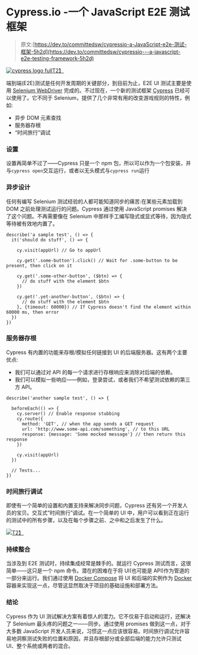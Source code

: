 # Cypress.io -一个 JavaScript E2E 测试框架

> 原文:[https://dev.to/committedsw/cypressio-a-JavaScript-e2e-测试-框架-5h2d](https://dev.to/committedsw/cypressio---a-javascript-e2e-testing-framework-5h2d)

[![cypress logo full](../Images/3732bbee604424de70d9be4b68d4849d.png)T2】](///static/cypress-logo-full-48359ea995d0302b2a703171a78c801f-8f9c4.png)

端到端(E2E)测试是任何开发周期的关键部分，到目前为止，E2E UI 测试主要是使用 [Selenium WebDriver](https://www.seleniumhq.org/projects/webdriver/) 完成的。不过现在，一个新的测试框架 [Cypress](https://www.cypress.io/) 已经可以使用了。它不同于 Selenium，提供了几个非常有用的改变游戏规则的特性，例如:

*   异步 DOM 元素查找
*   服务器存根
*   “时间旅行”调试

### 设置

设置再简单不过了——Cypress 只是一个 npm 包，所以可以作为一个包安装，并与`cypress open`交互运行，或者以无头模式与`cypress run`运行

### 异步设计

任何有编写 Selenium 测试经验的人都可能知道同步的痛苦:在某些元素加载到 DOM 之前处理测试运行的问题。Cypress 通过使用 JavaScript promises 解决了这个问题。不再需要像在 Selenium 中那样手工编写隐式或显式等待，因为隐式等待被有效地内置了。

```
describe('a sample test', () => {
  it('should do stuff', () => {

    cy.visit(appUrl) // Go to appUrl

    cy.get('.some-button').click() // Wait for .some-button to be present, then click on it

    cy.get('.some-other-button', ($btn) => {
      // do stuff with the element $btn
    })

    cy.get('.yet-another-button', ($btn) => {
      // do stuff with the element $btn
    }, {timeout: 60000}) // If Cypress doesn't find the element within 60000 ms, then error
  })
}) 
```

### 服务器存根

Cypress 有内置的功能来存根/模拟任何链接到 UI 的后端服务器。这有两个主要优点:

*   我们可以通过对 API 的每一个请求进行存根响应来消除对后端的依赖。
*   我们可以模拟一些响应——例如，登录尝试，或者我们不希望测试依赖的第三方 API。

```
describe('another sample test', () => {

  beforeEach(() => {
    cy.server() // Enable response stubbing
    cy.route({
      method: 'GET', // when the app sends a GET request
      url: 'http://www.some-api.com/something', // to this URL
      response: {message: 'Some mocked message'} // then return this response
    })

    cy.visit(appUrl)
  })

  // Tests...
}) 
```

### 时间旅行调试

即使有一个简单的设置和内置支持来解决同步问题，Cypress 还有另一个开发人员的宝贝。交互式“时间旅行”调试。在一个简单的 UI 中，用户可以看到正在运行的测试中的所有步骤，以及在每个步骤之前、之中和之后发生了什么。

[![](../Images/7c5e30af38a32ab0d41b904da06aab55.png)T2】](https://res.cloudinary.com/practicaldev/image/fetch/s--Q6dk7M-g--/c_limit%2Cf_auto%2Cfl_progressive%2Cq_66%2Cw_880/https://committed.software/cypress-debugging-c6efb7c87295a6da1d521b32dadf9b7f.gif)

### 持续整合

当涉及到 E2E 测试时，持续集成经常是棘手的。就运行 Cypress 测试而言，这很简单——这只是一个 npm 命令。潜在的困难在于将 UI(也可能是 API)作为管道的一部分来运行。我们通过使用 [Docker Compose](https://docs.docker.com/compose/) 将 UI 和后端的实例作为 [Docker](https://www.docker.com/) 容器来实现这一点，尽管这显然取决于项目的基础设施和部署方法。

### 结论

Cypress 作为 UI 测试解决方案有着惊人的潜力。它不仅易于启动和运行，还解决了 Selenium 最头疼的问题之一——同步。通过使用 promises 做到这一点，对于大多数 JavaScript 开发人员来说，习惯这一点应该很容易。时间旅行调试允许容易地洞察测试失败的位置和原因，并且存根部分或全部后端的能力允许只测试 UI、整个系统或两者的混合。